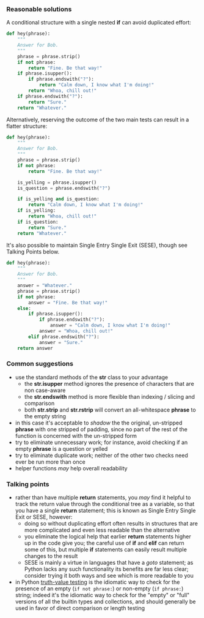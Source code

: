 ### Reasonable solutions

A conditional structure with a single nested **if** can avoid duplicated effort:

```python
def hey(phrase):
    """
    Answer for Bob.
    """
    phrase = phrase.strip()
    if not phrase:
        return "Fine. Be that way!"
    if phrase.isupper():
        if phrase.endswith("?"):
            return "Calm down, I know what I'm doing!"
        return "Whoa, chill out!"
    if phrase.endswith("?"):
        return "Sure."
    return "Whatever."
```

Alternatively, reserving the outcome of the two main tests can result in a flatter structure:

```python
def hey(phrase):
    """
    Answer for Bob.
    """
    phrase = phrase.strip()
    if not phrase:
        return "Fine. Be that way!"

    is_yelling = phrase.isupper()
    is_question = phrase.endswith("?")

    if is_yelling and is_question:
        return "Calm down, I know what I'm doing!"
    if is_yelling:
        return "Whoa, chill out!"
    if is_question:
        return "Sure."
    return "Whatever."
```

It's also possible to maintain Single Entry Single Exit (SESE), though see Talking Points below.

```python
def hey(phrase):
    """
    Answer for Bob.
    """
    answer = "Whatever."
    phrase = phrase.strip()
    if not phrase:
        answer = "Fine. Be that way!"
    else:
        if phrase.isupper():
            if phrase.endswith("?"):
                answer = "Calm down, I know what I'm doing!"
            answer = "Whoa, chill out!"
        elif phrase.endswith("?"):
            answer = "Sure."
    return answer
```

### Common suggestions
- use the standard methods of the **str** class to your advantage
  - the **str.isupper** method ignores the presence of characters that are non case-aware
  - the **str.endswith** method is more flexible than indexing / slicing and comparison
  - both **str.strip** and **str.rstrip** will convert an all-whitespace **phrase** to the empty string
- in this case it's acceptable to _shadow_ the the original, un-stripped **phrase** with one stripped of padding, since no part of the rest of the function is concerned with the un-stripped form
- try to eliminate unnecessary work; for instance, avoid checking if an empty **phrase** is a question or yelled
- try to eliminate duplicate work; neither of the other two checks need ever be run more than once
- helper functions _may_ help overall readability

### Talking points
- rather than have multiple **return** statements, you _may_ find it helpful to track the return value through the conditional tree as a variable, so that you have a single **return** statement; this is known as Single Entry Single Exit or SESE, however:
  - doing so without duplicating effort often results in structures that are more complicated and even less readable than the alternative
  - you eliminate the logical help that earlier **return** statements higher up in the code give you; the careful use of **if** and **elif** can return some of this, but multiple **if** statements can easily result multiple changes to the result
  - SESE is mainly a virtue in languages that have a _goto_ statement; as Python lacks any such functionality its benefits are far less clear; consider trying it both ways and see which is more readable to you
- in Python [truth-value testing](https://docs.python.org/3/library/stdtypes.html#truth-value-testing) is the idiomatic way to check for the presence of an empty (`if not phrase:`) or non-empty (`if phrase:`) string; indeed it's the idiomatic way to check for the "empty" or "full" versions of all the builtin types and collections, and should generally be used in favor of direct comparison or length testing
